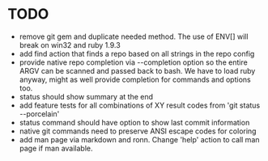 TODO
====

* remove git gem and duplicate needed method.  The use of ENV[] will break on
  win32 and ruby 1.9.3
* add find action that finds a repo based on all strings in the repo config
* provide native repo completion via --completion option so the entire ARGV can
  be scanned and passed back to bash.  We have to load ruby anyway, might as
  well provide completion for commands and options too.
* status should show summary at the end
* add feature tests for all combinations of XY result codes from 'git status --porcelain'
* status command should have option to show last commit information
* native git commands need to preserve ANSI escape codes for coloring
* add man page via markdown and ronn.  Change 'help' action to call man
  page if man available.
